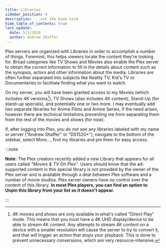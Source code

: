 ```yaml
---
title: Libraries
sidebar_position: 4
description: ...not the book kind
hide_table_of_contents: true
last_update:
  date: 5/1/2024
  author: Andrew Shaffer
---
```


Plex servers are organized with Libraries in order to accomplish a number of things. Foremost, this helps viewers locate the content they're looking for. Broad categories like TV Shows and Movies also enable the Plex server to obtain the correct information to fill in the details about content such as the synopsis, actors and other information about the media. Libraries are often further separated into subjects like Reality TV, Kid's TV or Documentaries to facilitate finding what you want to watch.

On my server, you will have been granted access to my Movies (which includes 4K versions[^2]), TV Shows (also includes 4K content), Stand-Up (for stand-up specials), and potentially one or two more. I may eventually add two separate libraries for Anime Films and Anime Series, if the need arises, however there are technical limitations preventing me from separating them from the rest of the movies and shows (for now).

If, after logging into Plex, you do not see any libraries labeled with my name or server ("Andrew Shaffer" or "DS1520+"), navigate to the bottom of the sidebar, select More..., find my libraries and pin them for easy access.

:::note

**Note:** The Plex creators recently added a new Library that appears for all users called *"Movies & TV On Plex"*. Users should know that the ad-supported content in this special library is not provided by the owner of the Plex server and is available through a deal between Plex software and a number of movie studios. Plex server owners have no control over the content of this library. **In most Plex players, you can find an option to Unpin this library from your list so it doesn't appear.**

:::

[^2]: 4K movies and shows are only available in what's called "Direct Play" mode. This means that you *must* have a 4K UHD display/device to be able to stream 4K content. Any attempts to stream 4K content on a device with a smaller resolution will cause the server to try to convert it, and that will trigger an action that stops your playback. This is done to prevent unnecessary conversions, which are very resource-intensive.
